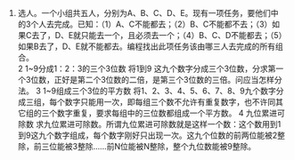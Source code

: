 1.  选人。一个小组共五人，分别为A、B、C、D、E。现有一项任务，要他们中的3个人去完成。已知：（1）A、C不能都去；（2）B、C不能都不去；（3）如果C去了，D、E就只能去一个，且必须去一个；（4）B、C、D不能都去；（5）如果B去了，D、E就不能都去。编程找出此项任务该由哪三人去完成的所有组合。  
2  1~9分成1：2：3的三个3位数
将1到9 这九个数字分成三个3位数，分求第一个3位数，正好是第二个3位数的二倍，是第三个3位数的三倍。问应当怎样分法。
3  1~9组成三个3位的平方数 
将1、2、3、4、5、6、7、8、9九个数字分成三组，每个数字只能用一次，即每组三个数不允许有重复数字，也不许同其它组的三个数字重复，要求每组中的三位数都组成一个平方数。
4  九位累进可除数
求九位累进可除数。所谓九位累进可除数就是这样一个数：这个数用到1到9这九个数字组成，每个数字刚好只出现一次。这九个位数的前两位能被2整除，前三位能被3整除......前N位能被N整除，整个九位数能被9整除。